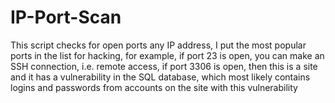 # IP-Port-Scan
This script checks for open ports any IP address, I put the most popular ports in the list for hacking, for example, if port 23 is open, you can make an SSH connection, i.e. remote access, if port 3306 is open, then this is a site and it has a vulnerability in the SQL database, which most likely contains logins and passwords from accounts on the site with this vulnerability
